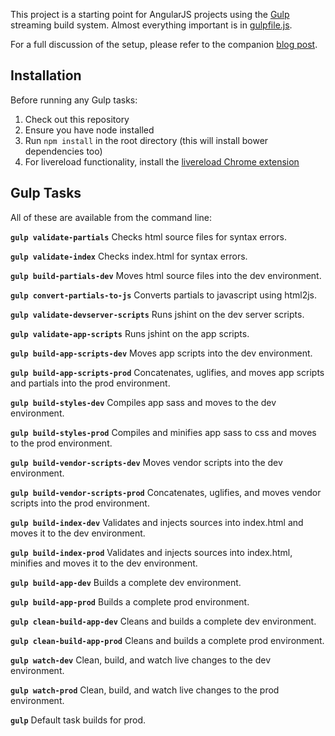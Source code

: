 This project is a starting point for AngularJS projects using the [Gulp](http://gulpjs.com/) streaming build system. Almost everything important is in [gulpfile.js](https://github.com/paislee/healthy-gulp-angular/blob/master/gulpfile.js).

For a full discussion of the setup, please refer to the companion [blog post](http://paislee.io/a-healthy-gulp-setup-for-angularjs-projects).

## Installation

Before running any Gulp tasks:

1. Check out this repository
2. Ensure you have node installed
3. Run `npm install` in the root directory (this will install bower dependencies too)
4. For livereload functionality, install the [livereload Chrome extension](https://chrome.google.com/webstore/detail/livereload/jnihajbhpnppcggbcgedagnkighmdlei)

## Gulp Tasks

All of these are available from the command line:

__`gulp validate-partials`__ Checks html source files for syntax errors.

__`gulp validate-index`__ Checks index.html for syntax errors.

__`gulp build-partials-dev`__ Moves html source files into the dev environment.

__`gulp convert-partials-to-js`__ Converts partials to javascript using html2js.

__`gulp validate-devserver-scripts`__ Runs jshint on the dev server scripts.

__`gulp validate-app-scripts`__ Runs jshint on the app scripts.

__`gulp build-app-scripts-dev`__ Moves app scripts into the dev environment.

__`gulp build-app-scripts-prod`__ Concatenates, uglifies, and moves app scripts and partials into the prod environment.

__`gulp build-styles-dev`__ Compiles app sass and moves to the dev environment.

__`gulp build-styles-prod`__ Compiles and minifies app sass to css and moves to the prod environment.

__`gulp build-vendor-scripts-dev`__ Moves vendor scripts into the dev environment.

__`gulp build-vendor-scripts-prod`__ Concatenates, uglifies, and moves vendor scripts into the prod environment.

__`gulp build-index-dev`__ Validates and injects sources into index.html and moves it to the dev environment.

__`gulp build-index-prod`__ Validates and injects sources into index.html, minifies and moves it to the dev environment.

__`gulp build-app-dev`__ Builds a complete dev environment.

__`gulp build-app-prod`__ Builds a complete prod environment.

__`gulp clean-build-app-dev`__ Cleans and builds a complete dev environment.

__`gulp clean-build-app-prod`__ Cleans and builds a complete prod environment.

__`gulp watch-dev`__ Clean, build, and watch live changes to the dev environment.

__`gulp watch-prod`__ Clean, build, and watch live changes to the prod environment.

__`gulp`__ Default task builds for prod.
